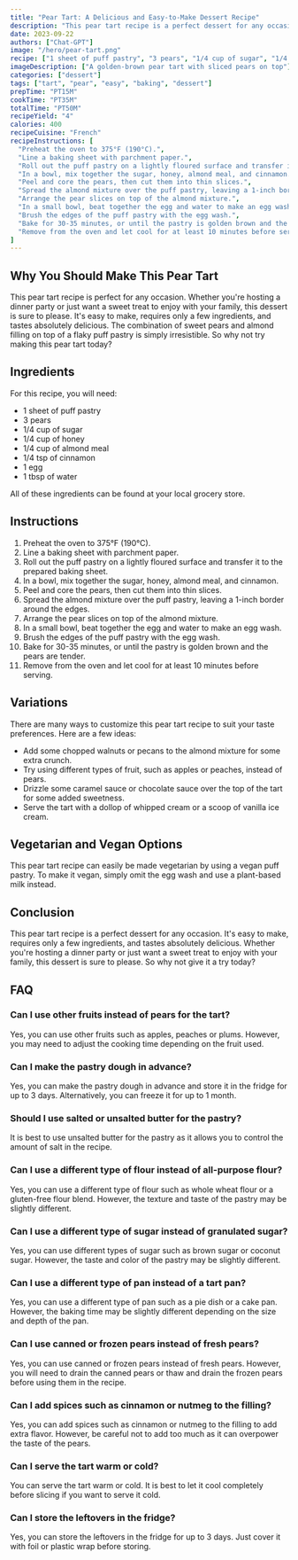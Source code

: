 ```yaml
---
title: "Pear Tart: A Delicious and Easy-to-Make Dessert Recipe"
description: "This pear tart recipe is a perfect dessert for any occasion. It's easy to make and tastes fantastic. Try it today!"
date: 2023-09-22
authors: ["Chat-GPT"]
image: "/hero/pear-tart.png"
recipe: ["1 sheet of puff pastry", "3 pears", "1/4 cup of sugar", "1/4 cup of honey", "1/4 cup of almond meal", "1/4 tsp of cinnamon", "1 egg", "1 tbsp of water"]
imageDescription: ["A golden-brown pear tart with sliced pears on top"]
categories: ["dessert"]
tags: ["tart", "pear", "easy", "baking", "dessert"]
prepTime: "PT15M"
cookTime: "PT35M"
totalTime: "PT50M"
recipeYield: "4"
calories: 400
recipeCuisine: "French"
recipeInstructions: [
  "Preheat the oven to 375°F (190°C).",
  "Line a baking sheet with parchment paper.",
  "Roll out the puff pastry on a lightly floured surface and transfer it to the prepared baking sheet.",
  "In a bowl, mix together the sugar, honey, almond meal, and cinnamon.",
  "Peel and core the pears, then cut them into thin slices.",
  "Spread the almond mixture over the puff pastry, leaving a 1-inch border around the edges.",
  "Arrange the pear slices on top of the almond mixture.",
  "In a small bowl, beat together the egg and water to make an egg wash.",
  "Brush the edges of the puff pastry with the egg wash.",
  "Bake for 30-35 minutes, or until the pastry is golden brown and the pears are tender.",
  "Remove from the oven and let cool for at least 10 minutes before serving."
]
---
```


## Why You Should Make This Pear Tart

This pear tart recipe is perfect for any occasion. Whether you're hosting a dinner party or just want a sweet treat to enjoy with your family, this dessert is sure to please. It's easy to make, requires only a few ingredients, and tastes absolutely delicious. The combination of sweet pears and almond filling on top of a flaky puff pastry is simply irresistible. So why not try making this pear tart today?

## Ingredients

For this recipe, you will need:

- 1 sheet of puff pastry
- 3 pears
- 1/4 cup of sugar
- 1/4 cup of honey
- 1/4 cup of almond meal
- 1/4 tsp of cinnamon
- 1 egg
- 1 tbsp of water

All of these ingredients can be found at your local grocery store.

## Instructions

1. Preheat the oven to 375°F (190°C).
2. Line a baking sheet with parchment paper.
3. Roll out the puff pastry on a lightly floured surface and transfer it to the prepared baking sheet.
4. In a bowl, mix together the sugar, honey, almond meal, and cinnamon.
5. Peel and core the pears, then cut them into thin slices.
6. Spread the almond mixture over the puff pastry, leaving a 1-inch border around the edges.
7. Arrange the pear slices on top of the almond mixture.
8. In a small bowl, beat together the egg and water to make an egg wash.
9. Brush the edges of the puff pastry with the egg wash.
10. Bake for 30-35 minutes, or until the pastry is golden brown and the pears are tender.
11. Remove from the oven and let cool for at least 10 minutes before serving.

## Variations

There are many ways to customize this pear tart recipe to suit your taste preferences. Here are a few ideas:

- Add some chopped walnuts or pecans to the almond mixture for some extra crunch.
- Try using different types of fruit, such as apples or peaches, instead of pears.
- Drizzle some caramel sauce or chocolate sauce over the top of the tart for some added sweetness.
- Serve the tart with a dollop of whipped cream or a scoop of vanilla ice cream.

## Vegetarian and Vegan Options

This pear tart recipe can easily be made vegetarian by using a vegan puff pastry. To make it vegan, simply omit the egg wash and use a plant-based milk instead.

## Conclusion

This pear tart recipe is a perfect dessert for any occasion. It's easy to make, requires only a few ingredients, and tastes absolutely delicious. Whether you're hosting a dinner party or just want a sweet treat to enjoy with your family, this dessert is sure to please. So why not give it a try today?

## FAQ

### Can I use other fruits instead of pears for the tart?

Yes, you can use other fruits such as apples, peaches or plums. However, you may need to adjust the cooking time depending on the fruit used.

### Can I make the pastry dough in advance?

Yes, you can make the pastry dough in advance and store it in the fridge for up to 3 days. Alternatively, you can freeze it for up to 1 month.

### Should I use salted or unsalted butter for the pastry?

It is best to use unsalted butter for the pastry as it allows you to control the amount of salt in the recipe.

### Can I use a different type of flour instead of all-purpose flour?

Yes, you can use a different type of flour such as whole wheat flour or a gluten-free flour blend. However, the texture and taste of the pastry may be slightly different.

### Can I use a different type of sugar instead of granulated sugar?

Yes, you can use different types of sugar such as brown sugar or coconut sugar. However, the taste and color of the pastry may be slightly different.

### Can I use a different type of pan instead of a tart pan?

Yes, you can use a different type of pan such as a pie dish or a cake pan. However, the baking time may be slightly different depending on the size and depth of the pan.

### Can I use canned or frozen pears instead of fresh pears?

Yes, you can use canned or frozen pears instead of fresh pears. However, you will need to drain the canned pears or thaw and drain the frozen pears before using them in the recipe.

### Can I add spices such as cinnamon or nutmeg to the filling?

Yes, you can add spices such as cinnamon or nutmeg to the filling to add extra flavor. However, be careful not to add too much as it can overpower the taste of the pears.

### Can I serve the tart warm or cold?

You can serve the tart warm or cold. It is best to let it cool completely before slicing if you want to serve it cold.

### Can I store the leftovers in the fridge?

Yes, you can store the leftovers in the fridge for up to 3 days. Just cover it with foil or plastic wrap before storing.